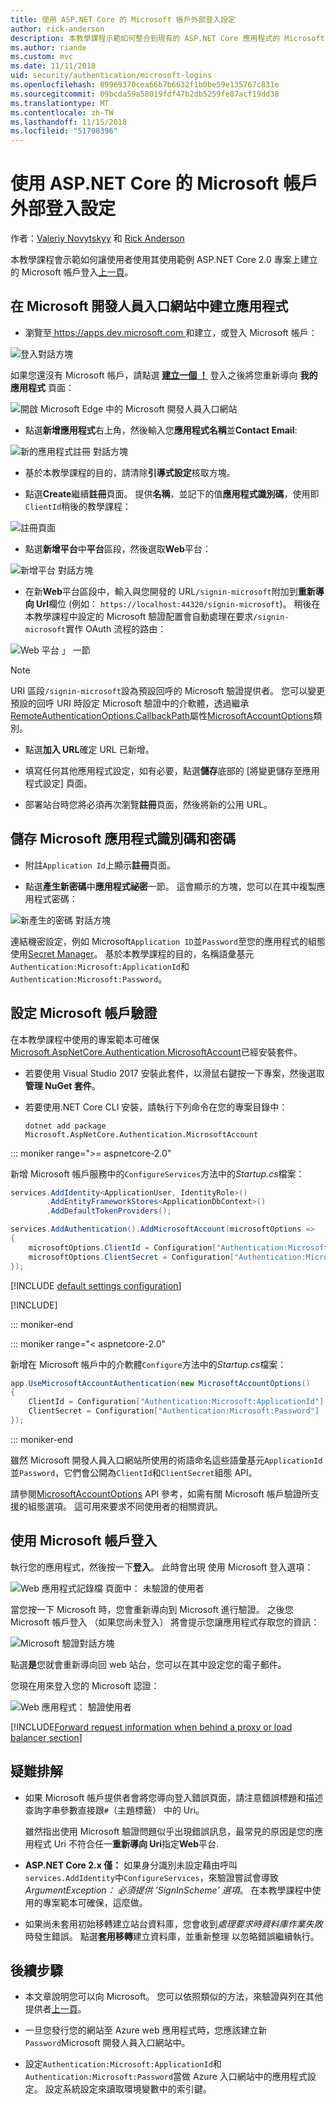 ```yaml
---
title: 使用 ASP.NET Core 的 Microsoft 帳戶外部登入設定
author: rick-anderson
description: 本教學課程示範如何整合到現有的 ASP.NET Core 應用程式的 Microsoft 帳戶使用者驗證。
ms.author: riande
ms.custom: mvc
ms.date: 11/11/2018
uid: security/authentication/microsoft-logins
ms.openlocfilehash: 89969370cea66b7b6632f1b0be59e135767c831e
ms.sourcegitcommit: 09bcda59a58019fdf47b2db5259fe87acf19dd38
ms.translationtype: MT
ms.contentlocale: zh-TW
ms.lasthandoff: 11/15/2018
ms.locfileid: "51708396"
---
```

# <a name="microsoft-account-external-login-setup-with-aspnet-core"></a>使用 ASP.NET Core 的 Microsoft 帳戶外部登入設定

作者：[Valeriy Novytskyy](https://github.com/01binary) 和 [Rick Anderson](https://twitter.com/RickAndMSFT)

本教學課程會示範如何讓使用者使用其使用範例 ASP.NET Core 2.0 專案上建立的 Microsoft 帳戶登入[上一頁](xref:security/authentication/social/index)。

## <a name="create-the-app-in-microsoft-developer-portal"></a>在 Microsoft 開發人員入口網站中建立應用程式

* 瀏覽至[ https://apps.dev.microsoft.com ](https://apps.dev.microsoft.com)和建立，或登入 Microsoft 帳戶：

![登入對話方塊](index/_static/MicrosoftDevLogin.png)

如果您還沒有 Microsoft 帳戶，請點選 **[建立一個 ！](https://signup.live.com/signup?wa=wsignin1.0&rpsnv=13&ct=1478151035&rver=6.7.6643.0&wp=SAPI_LONG&wreply=https%3a%2f%2fapps.dev.microsoft.com%2fLoginPostBack&id=293053&aadredir=1&contextid=D70D4F21246BAB50&bk=1478151036&uiflavor=web&uaid=f0c3de863a914c358b8dc01b1ff49e85&mkt=EN-US&lc=1033&lic=1)** 登入之後將您重新導向 **我的應用程式** 頁面：

![開啟 Microsoft Edge 中的 Microsoft 開發人員入口網站](index/_static/MicrosoftDev.png)

* 點選**新增應用程式**右上角，然後輸入您**應用程式名稱**並**Contact Email**:

![新的應用程式註冊 對話方塊](index/_static/MicrosoftDevAppCreate.png)

* 基於本教學課程的目的，請清除**引導式設定**核取方塊。

* 點選**Create**繼續**註冊**頁面。 提供**名稱**，並記下的值**應用程式識別碼**，使用即`ClientId`稍後的教學課程：

![註冊頁面](index/_static/MicrosoftDevAppReg.png)

* 點選**新增平台**中**平台**區段，然後選取**Web**平台：

![新增平台 對話方塊](index/_static/MicrosoftDevAppPlatform.png)

* 在新**Web**平台區段中，輸入與您開發的 URL`/signin-microsoft`附加到**重新導向 Url**欄位 (例如： `https://localhost:44320/signin-microsoft`)。 稍後在本教學課程中設定的 Microsoft 驗證配置會自動處理在要求`/signin-microsoft`實作 OAuth 流程的路由：

![Web 平台 」 一節](index/_static/MicrosoftRedirectUri.png)

> [!NOTE]
> URI 區段`/signin-microsoft`設為預設回呼的 Microsoft 驗證提供者。 您可以變更預設的回呼 URI 時設定 Microsoft 驗證中的介軟體，透過繼承[RemoteAuthenticationOptions.CallbackPath](/dotnet/api/microsoft.aspnetcore.authentication.remoteauthenticationoptions.callbackpath)屬性[MicrosoftAccountOptions](/dotnet/api/microsoft.aspnetcore.authentication.microsoftaccount.microsoftaccountoptions)類別。

* 點選**加入 URL**確定 URL 已新增。

* 填寫任何其他應用程式設定，如有必要，點選**儲存**底部的 [將變更儲存至應用程式設定] 頁面。

* 部署站台時您將必須再次瀏覽**註冊**頁面，然後將新的公用 URL。

## <a name="store-microsoft-application-id-and-password"></a>儲存 Microsoft 應用程式識別碼和密碼

* 附註`Application Id`上顯示**註冊**頁面。

* 點選**產生新密碼**中**應用程式祕密**一節。 這會顯示的方塊，您可以在其中複製應用程式密碼：

![新產生的密碼 對話方塊](index/_static/MicrosoftDevPassword.png)

連結機密設定，例如 Microsoft`Application ID`並`Password`至您的應用程式的組態使用[Secret Manager](xref:security/app-secrets)。 基於本教學課程的目的，名稱語彙基元`Authentication:Microsoft:ApplicationId`和`Authentication:Microsoft:Password`。

## <a name="configure-microsoft-account-authentication"></a>設定 Microsoft 帳戶驗證

在本教學課程中使用的專案範本可確保[Microsoft.AspNetCore.Authentication.MicrosoftAccount](https://www.nuget.org/packages/Microsoft.AspNetCore.Authentication.MicrosoftAccount)已經安裝套件。

* 若要使用 Visual Studio 2017 安裝此套件，以滑鼠右鍵按一下專案，然後選取**管理 NuGet 套件**。
* 若要使用.NET Core CLI 安裝，請執行下列命令在您的專案目錄中：

   `dotnet add package Microsoft.AspNetCore.Authentication.MicrosoftAccount`

::: moniker range=">= aspnetcore-2.0"

新增 Microsoft 帳戶服務中的`ConfigureServices`方法中的*Startup.cs*檔案：

```csharp
services.AddIdentity<ApplicationUser, IdentityRole>()
        .AddEntityFrameworkStores<ApplicationDbContext>()
        .AddDefaultTokenProviders();

services.AddAuthentication().AddMicrosoftAccount(microsoftOptions =>
{
    microsoftOptions.ClientId = Configuration["Authentication:Microsoft:ApplicationId"];
    microsoftOptions.ClientSecret = Configuration["Authentication:Microsoft:Password"];
});
```

[!INCLUDE [default settings configuration](includes/default-settings.md)]

[!INCLUDE[](includes/chain-auth-providers.md)]

::: moniker-end

::: moniker range="< aspnetcore-2.0"

新增在 Microsoft 帳戶中的介軟體`Configure`方法中的*Startup.cs*檔案：

```csharp
app.UseMicrosoftAccountAuthentication(new MicrosoftAccountOptions()
{
    ClientId = Configuration["Authentication:Microsoft:ApplicationId"],
    ClientSecret = Configuration["Authentication:Microsoft:Password"]
});
```

::: moniker-end

雖然 Microsoft 開發人員入口網站所使用的術語命名這些語彙基元`ApplicationId`並`Password`，它們會公開為`ClientId`和`ClientSecret`組態 API。

請參閱[MicrosoftAccountOptions](/dotnet/api/microsoft.aspnetcore.builder.microsoftaccountoptions) API 參考，如需有關 Microsoft 帳戶驗證所支援的組態選項。 這可用來要求不同使用者的相關資訊。

## <a name="sign-in-with-microsoft-account"></a>使用 Microsoft 帳戶登入

執行您的應用程式，然後按一下**登入**。 此時會出現 使用 Microsoft 登入選項：

![Web 應用程式記錄檔 頁面中： 未驗證的使用者](index/_static/DoneMicrosoft.png)

當您按一下 Microsoft 時，您會重新導向到 Microsoft 進行驗證。 之後您 Microsoft 帳戶登入 （如果您尚未登入） 將會提示您讓應用程式存取您的資訊：

![Microsoft 驗證對話方塊](index/_static/MicrosoftLogin.png)

點選**是**您就會重新導向回 web 站台，您可以在其中設定您的電子郵件。

您現在用來登入您的 Microsoft 認證：

![Web 應用程式： 驗證使用者](index/_static/Done.png)

[!INCLUDE[Forward request information when behind a proxy or load balancer section](includes/forwarded-headers-middleware.md)]

## <a name="troubleshooting"></a>疑難排解

* 如果 Microsoft 帳戶提供者會將您導向登入錯誤頁面，請注意錯誤標題和描述查詢字串參數直接跟`#`（主題標籤） 中的 Uri。

  雖然指出使用 Microsoft 驗證問題似乎出現錯誤訊息，最常見的原因是您的應用程式 Uri 不符合任一**重新導向 Uri**指定**Web**平台.
* **ASP.NET Core 2.x 僅：** 如果身分識別未設定藉由呼叫`services.AddIdentity`中`ConfigureServices`，來驗證嘗試會導致*ArgumentException： 必須提供 'SignInScheme' 選項*。 在本教學課程中使用的專案範本可確保，這麼做。
* 如果尚未套用初始移轉建立站台資料庫，您會收到*處理要求時資料庫作業失敗*時發生錯誤。 點選**套用移轉**建立資料庫，並重新整理 以忽略錯誤繼續執行。

## <a name="next-steps"></a>後續步驟

* 本文章說明您可以向 Microsoft。 您可以依照類似的方法，來驗證與列在其他提供者[上一頁](xref:security/authentication/social/index)。

* 一旦您發行您的網站至 Azure web 應用程式時，您應該建立新`Password`Microsoft 開發人員入口網站中。

* 設定`Authentication:Microsoft:ApplicationId`和`Authentication:Microsoft:Password`當做 Azure 入口網站中的應用程式設定。 設定系統設定來讀取環境變數中的索引鍵。
